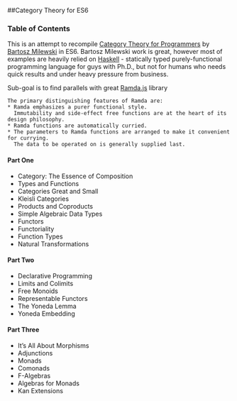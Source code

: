 ##Category Theory for ES6

### Table of Contents
This is an attempt to recompile [Category Theory for Programmers]() by [Bartosz Milewski](https://twitter.com/BartoszMilewski) in ES6.
Bartosz Milewski work is great, however most of examples are heavily relied on [Haskell](https://www.haskell.org/) - statically typed purely-functional programming language for guys with Ph.D., but not for humans who needs quick results and under heavy pressure from business. 

Sub-goal is to find parallels with great [Ramda.js](http://ramdajs.com/) library
```
The primary distinguishing features of Ramda are:
* Ramda emphasizes a purer functional style. 
  Immutability and side-effect free functions are at the heart of its design philosophy. 
* Ramda functions are automatically curried. 
* The parameters to Ramda functions are arranged to make it convenient for currying. 
  The data to be operated on is generally supplied last.
```

#### Part One
* Category: The Essence of Composition
* Types and Functions
* Categories Great and Small
* Kleisli Categories
* Products and Coproducts
* Simple Algebraic Data Types
* Functors
* Functoriality
* Function Types
* Natural Transformations

#### Part Two
* Declarative Programming
* Limits and Colimits
* Free Monoids
* Representable Functors
* The Yoneda Lemma
* Yoneda Embedding

#### Part Three
* It’s All About Morphisms
* Adjunctions
* Monads
* Comonads
* F-Algebras
* Algebras for Monads
* Kan Extensions

